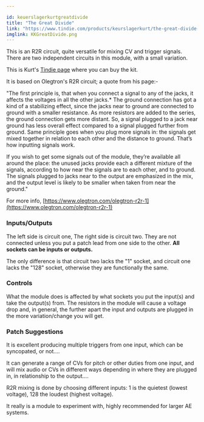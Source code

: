 ```yaml
---

id: keuerslagerkurtgreatdivide
title: "The Great Divide"
link: "https://www.tindie.com/products/keurslagerkurt/the-great-divide-2-x-r2r-module-diy-kit/"
imglink: KKGreatDivide.png
---
```



This is an R2R circuit, quite versatile for mixing CV and trigger signals. There are two independent circuits in this module, with a small variation.

This is Kurt's [Tindie page](https://www.tindie.com/products/keurslagerkurt/the-great-divide-2-x-r2r-module-diy-kit/) where you can buy the kit.

It is based on Olegtron's R2R circuit; a quote from his page:-

"The first principle is, that when you connect a signal to any of the jacks, it affects the voltages in all the other jacks.\* The ground connection has got a kind of a stabilizing effect, since the jacks near to ground are connected to ground with a smaller resistance. As more resistors are added to the series, the ground connection gets more distant. So, a signal plugged to a jack near ground has less overall effect compared to a signal plugged further from ground. Same principle goes when you plug more signals in: the signals get mixed together in relation to each other and the distance to ground. That’s how inputting signals work.

If you wish to get some signals out of the module, they’re available all around the place: the unused jacks provide each a different mixture of the signals, according to how near the signals are to each other, and to ground. The signals plugged to jacks near to the output are emphasized in the mix, and the output level is likely to be smaller when taken from near the ground."

​For more info, [https://www.olegtron.com/olegtron-r2r-1](https://www.olegtron.com/olegtron-r2r-1)

### Inputs/Outputs

The left side is circuit one, The right side is circuit two. They are not connected unless you put a patch lead from one side to the other. **All sockets can be inputs or outputs.**

The only difference is that circuit two lacks the "1" socket, and circuit one lacks the "128" socket, otherwise they are functionally the same.

### Controls

What the module does is affected by what sockets you put the input(s) and take the output(s) from. The resistors in the module will cause a voltage drop and, in general, the further apart the input and outputs are plugged in the more variation/change you will get.

### Patch Suggestions

It is excellent producing multiple triggers from one input, which can be syncopated, or not....

It can generate a range of CVs for pitch or other duties from one input, and will mix audio or CVs in different ways depending in where they are plugged in, in relationship to the output....

R2R mixing is done by choosing different inputs: 1 is the quietest (lowest voltage), 128 the loudest (highest voltage).

It really is a module to experiment with, highly recommended for larger AE systems.





